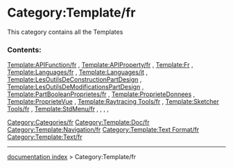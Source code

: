 # Category:Template/fr
This category contains all the Templates

### Contents:

[Template:APIFunction/fr](Template:APIFunction/fr.md) , [Template:APIProperty/fr](Template:APIProperty/fr.md) , [Template:Fr](Template:Fr.md) , [Template:Languages/fr](Template:Languages/fr.md) , [Template:Languages/it](Template:Languages/it.md) , [Template:LesOutilsDeConstructionPartDesign](Template:LesOutilsDeConstructionPartDesign.md) , [Template:LesOutilsDeModificationsPartDesign](Template:LesOutilsDeModificationsPartDesign.md) , [Template:PartBooleanProprietes/fr](Template:PartBooleanProprietes/fr.md) , [Template:ProprieteDonnees](Template:ProprieteDonnees.md) , [Template:ProprieteVue](Template:ProprieteVue.md) , [Template:Raytracing Tools/fr](Template:Raytracing_Tools/fr.md) , [Template:Sketcher Tools/fr](Template:Sketcher_Tools/fr.md) , [Template:StdMenu/fr](Template:StdMenu/fr.md) , , , ,

[Category:Categories/fr](Category:Categories/fr.md) [Category:Template:Doc/fr](Category:Template:Doc/fr.md) [Category:Template:Navigation/fr](Category:Template:Navigation/fr.md) [Category:Template:Text Format/fr](Category:Template:Text_Format/fr.md) [Category:Template:Text/fr](Category:Template:Text/fr.md)

---
[documentation index](../README.md) > Category:Template/fr
